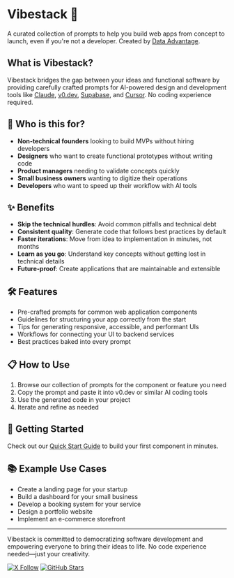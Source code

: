 # Vibestack 🚀

A curated collection of prompts to help you build web apps from concept to launch, even if you're not a developer. Created by [Data Advantage](https://www.buildadataadvantage.com).

## What is Vibestack?

Vibestack bridges the gap between your ideas and functional software by providing carefully crafted prompts for AI-powered design and development tools like [Claude](https://claude.ai), [v0.dev](https://www.v0.dev), [Supabase](https://www.supabase.com), and [Cursor](https://www.cursor.com). No coding experience required.

## 🎯 Who is this for?

- **Non-technical founders** looking to build MVPs without hiring developers
- **Designers** who want to create functional prototypes without writing code
- **Product managers** needing to validate concepts quickly
- **Small business owners** wanting to digitize their operations
- **Developers** who want to speed up their workflow with AI tools

## ✨ Benefits

- **Skip the technical hurdles**: Avoid common pitfalls and technical debt
- **Consistent quality**: Generate code that follows best practices by default
- **Faster iterations**: Move from idea to implementation in minutes, not months
- **Learn as you go**: Understand key concepts without getting lost in technical details
- **Future-proof**: Create applications that are maintainable and extensible

## 🛠️ Features

- Pre-crafted prompts for common web application components
- Guidelines for structuring your app correctly from the start
- Tips for generating responsive, accessible, and performant UIs
- Workflows for connecting your UI to backend services
- Best practices baked into every prompt

## 📋 How to Use

1. Browse our collection of prompts for the component or feature you need
2. Copy the prompt and paste it into v0.dev or similar AI coding tools
3. Use the generated code in your project
4. Iterate and refine as needed

## 🚀 Getting Started

Check out our [Quick Start Guide](./docs/quick-start.md) to build your first component in minutes.

## 📚 Example Use Cases

- Create a landing page for your startup
- Build a dashboard for your small business
- Develop a booking system for your service
- Design a portfolio website
- Implement an e-commerce storefront

---

Vibestack is committed to democratizing software development and empowering everyone to bring their ideas to life. No code experience needed—just your creativity.

[![X Follow](https://img.shields.io/twitter/follow/DataAdvantageAI?style=social)](https://twitter.com/dataadvantageai)
[![GitHub Stars](https://img.shields.io/github/stars/vibestack/vibestack?style=social)](https://github.com/Data-Advantage/vibestack)
